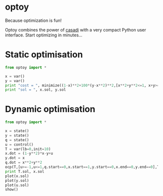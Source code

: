 optoy
=====

Because optimization is fun!

Optoy combines the power of [casadi](casadi.org) with a very compact Python user interface.
Start optimizing in minutes...



Static optimisation
===================

```python
from optoy import *

x = var()
y = var()
print "cost = ", minimize((1-x)**2+100*(y-x**2)**2,[x**2+y**2<=1, x+y>=0])
print "sol = ", x.sol, y.sol
```

Dynamic optimisation
====================
```python
from optoy import *

x = state()
y = state()
q = state()
u = control()
T = var(lb=0,init=10)
x.dot = (1-y**2)*x-y+u
y.dot = x
q.dot = x**2+y**2
ocp(T,[u>=-1,u<=1,q.start==0,x.start==1,y.start==0,x.end==0,y.end==0],T=T,N=20)
print T.sol, x.sol
plot(x.sol)
plot(y.sol)
plot(u.sol)
show()

```
